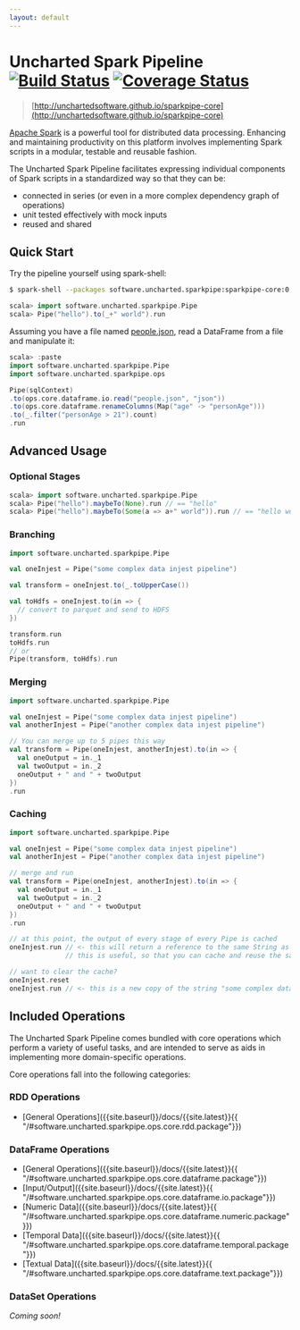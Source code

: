 ```yaml
---
layout: default
---
```


# Uncharted Spark Pipeline &nbsp;[![Build Status](https://travis-ci.org/unchartedsoftware/sparkpipe-core.svg?branch=master)](https://travis-ci.org/unchartedsoftware/sparkpipe-core)&nbsp;[![Coverage Status](https://coveralls.io/repos/unchartedsoftware/sparkpipe-core/badge.svg?branch=master&service=github)](https://coveralls.io/github/unchartedsoftware/sparkpipe-core?branch=master)

> [http://unchartedsoftware.github.io/sparkpipe-core](http://unchartedsoftware.github.io/sparkpipe-core)

[Apache Spark](http://spark.apache.org/) is a powerful tool for distributed data processing. Enhancing and maintaining productivity on this platform involves implementing Spark scripts in a modular, testable and reusable fashion.

The Uncharted Spark Pipeline facilitates expressing individual components of Spark scripts in a standardized way so that they can be:

  - connected in series (or even in a more complex dependency graph of operations)
  - unit tested effectively with mock inputs
  - reused and shared

## Quick Start

Try the pipeline yourself using spark-shell:

```bash
$ spark-shell --packages software.uncharted.sparkpipe:sparkpipe-core:0.9.7
```

```scala
scala> import software.uncharted.sparkpipe.Pipe
scala> Pipe("hello").to(_+" world").run
```

Assuming you have a file named [people.json](https://raw.githubusercontent.com/apache/spark/master/examples/src/main/resources/people.json), read a DataFrame from a file and manipulate it:
```scala
scala> :paste
import software.uncharted.sparkpipe.Pipe
import software.uncharted.sparkpipe.ops

Pipe(sqlContext)
.to(ops.core.dataframe.io.read("people.json", "json"))
.to(ops.core.dataframe.renameColumns(Map("age" -> "personAge")))
.to(_.filter("personAge > 21").count)
.run
```

## Advanced Usage

### Optional Stages

```scala
scala> import software.uncharted.sparkpipe.Pipe
scala> Pipe("hello").maybeTo(None).run // == "hello"
scala> Pipe("hello").maybeTo(Some(a => a+" world")).run // == "hello world"
```

### Branching

```scala
import software.uncharted.sparkpipe.Pipe

val oneInjest = Pipe("some complex data injest pipeline")

val transform = oneInjest.to(_.toUpperCase())

val toHdfs = oneInjest.to(in => {
  // convert to parquet and send to HDFS
})

transform.run
toHdfs.run
// or
Pipe(transform, toHdfs).run
```

### Merging

```scala
import software.uncharted.sparkpipe.Pipe

val oneInjest = Pipe("some complex data injest pipeline")
val anotherInjest = Pipe("another complex data injest pipeline")

// You can merge up to 5 pipes this way
val transform = Pipe(oneInjest, anotherInjest).to(in => {
  val oneOutput = in._1
  val twoOutput = in._2
  oneOutput + " and " + twoOutput
})
.run
```

### Caching

```scala
import software.uncharted.sparkpipe.Pipe

val oneInjest = Pipe("some complex data injest pipeline")
val anotherInjest = Pipe("another complex data injest pipeline")

// merge and run
val transform = Pipe(oneInjest, anotherInjest).to(in => {
  val oneOutput = in._1
  val twoOutput = in._2
  oneOutput + " and " + twoOutput
})
.run

// at this point, the output of every stage of every Pipe is cached
oneInjest.run // <- this will return a reference to the same String as the one used inside transform!
              // this is useful, so that you can cache and reuse the same RDDs/DataFrames in multiple Pipes

// want to clear the cache?
oneInjest.reset
oneInjest.run // <- this is a new copy of the string "some complex data injest pipeline"
```

## Included Operations

The Uncharted Spark Pipeline comes bundled with core operations which perform a variety of useful tasks, and are intended to serve as aids in implementing more domain-specific operations.

Core operations fall into the following categories:

### RDD Operations

- [General Operations]({{site.baseurl}}/docs/{{site.latest}}{{ "/#software.uncharted.sparkpipe.ops.core.rdd.package"}})

### DataFrame Operations

- [General Operations]({{site.baseurl}}/docs/{{site.latest}}{{ "/#software.uncharted.sparkpipe.ops.core.dataframe.package"}})
- [Input/Output]({{site.baseurl}}/docs/{{site.latest}}{{ "/#software.uncharted.sparkpipe.ops.core.dataframe.io.package"}})
- [Numeric Data]({{site.baseurl}}/docs/{{site.latest}}{{ "/#software.uncharted.sparkpipe.ops.core.dataframe.numeric.package"}})
- [Temporal Data]({{site.baseurl}}/docs/{{site.latest}}{{ "/#software.uncharted.sparkpipe.ops.core.dataframe.temporal.package"}})
- [Textual Data]({{site.baseurl}}/docs/{{site.latest}}{{ "/#software.uncharted.sparkpipe.ops.core.dataframe.text.package"}})

### DataSet Operations

*Coming soon!*
